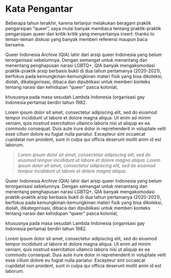 # Kata Pengantar

Beberapa tahun terakhir, karena terlanjur melakukan beragam praktik pengarsipan “queer”, 
saya mulai banyak membaca tentang praktik-praktik pengarsipan queer dan kritik-kritik 
yang menyertainya insert: thanks to teman-teman diskusi yang banyak memberi referensi maupun baca bersama. 

Queer Indonesia Archive (QIA) lahir dari arsip queer Indonesia yang belum terorganisasi 
sebelumnya. Dengan semangat untuk menantang dan menentang penghapusan narasi LGBTQ+, 
QIA banyak mengakomodasi praktik-praktik arsip berbasis bukti di dua tahun pertamanya (2020-2021), 
berfokus pada kemungkinan-kemungkinan materi fisik yang bisa dikoleksi, diolah, dikategorisasi, 
dibaca dan dipublikasi untuk memberi konteks tentang narasi dan kehidupan “queer” pasca kolonial, 

khususnya pada masa sesudah Lambda Indonesia (organisasi gay Indonesia pertama) berdiri tahun 1982. 

Lorem ipsum dolor sit amet, consectetur adipiscing elit, 
sed do eiusmod tempor incididunt ut labore et dolore magna aliqua.
Ut enim ad minim veniam, quis nostrud exercitation ullamco laboris nisi ut aliquip ex ea commodo consequat. 
Duis aute irure dolor in reprehenderit in voluptate velit esse cillum dolore eu fugiat nulla pariatur. 
Excepteur sint occaecat cupidatat non proident, sunt in culpa qui officia deserunt mollit anim id est laborum.

<blockquote>
<i>
    Lorem ipsum dolor sit amet, consectetur adipiscing elit, 
    sed do eiusmod tempor incididunt ut labore et dolore magna aliqua.
    Lorem ipsum dolor sit amet, consectetur adipiscing elit, 
    sed do eiusmod tempor incididunt ut labore et dolore magna aliqua.
</i>
</blockquote>


Queer Indonesia Archive (QIA) lahir dari arsip queer Indonesia yang belum terorganisasi 
sebelumnya. Dengan semangat untuk menantang dan menentang penghapusan narasi LGBTQ+, 
QIA banyak mengakomodasi praktik-praktik arsip berbasis bukti di dua tahun pertamanya (2020-2021), 
berfokus pada kemungkinan-kemungkinan materi fisik yang bisa dikoleksi, diolah, dikategorisasi, 
dibaca dan dipublikasi untuk memberi konteks tentang narasi dan kehidupan “queer” pasca kolonial, 

khususnya pada masa sesudah Lambda Indonesia (organisasi gay Indonesia pertama) berdiri tahun 1982. 

Lorem ipsum dolor sit amet, consectetur adipiscing elit, 
sed do eiusmod tempor incididunt ut labore et dolore magna aliqua.
Ut enim ad minim veniam, quis nostrud exercitation ullamco laboris nisi ut aliquip ex ea commodo consequat. 
Duis aute irure dolor in reprehenderit in voluptate velit esse cillum dolore eu fugiat nulla pariatur. 
Excepteur sint occaecat cupidatat non proident, sunt in culpa qui officia deserunt mollit anim id est laborum.
